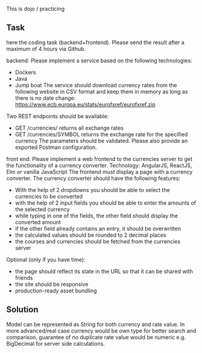 
This is dojo / practicing

## Task

here the coding task (backend+frontend).
Please send the result after a maximum of 4 hours via Github.

backend:
Please implement a service based on the following technologies:
- Dockers
- Java
- Jump boat
  The service should download currency rates from the following website in CSV format and keep them in memory as long as there is no date change:
  https://www.ecb.europa.eu/stats/eurofxref/eurofxref.zip

Two REST endpoints should be available:
- GET /currencies/ returns all exchange rates
- GET /currencies/SYMBOL returns the exchange rate for the specified currency
  The parameters should be validated.
  Please also provide an exported Postman configuration.


front end:
Please implement a web frontend to the currencies server to get the functionality of a currency converter.
Technology: AngularJS, ReactJS, Elm or vanilla JavaScript
The frontend must display a page with a currency converter.
The currency converter should have the following features:
- With the help of 2 dropdowns you should be able to select the currencies to be converted
- with the help of 2 input fields you should be able to enter the amounts of the selected currency
- while typing in one of the fields, the other field should display the converted amount
- if the other field already contains an entry, it should be overwritten
- the calculated values should be rounded to 2 decimal places
- the courses and currencies should be fetched from the currencies server

Optional (only if you have time):
- the page should reflect its state in the URL so that it can be shared with friends
- the site should be responsive
- production-ready asset bundling

## Solution

Model can be represented as String for both currency and rate value.
In more advanced/real case 
currency would be own type for better search and comparison, guarantee of no duplicate
rate value would be numeric e.g. BigDecimal for server side calculations.